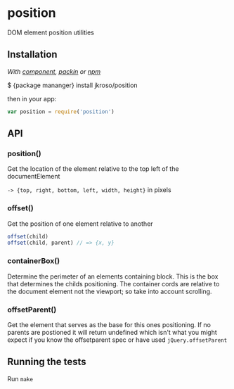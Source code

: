 # position

DOM element position utilities

## Installation

_With [component](//github.com/component/component), [packin](//github.com/jkroso/packin) or [npm](//github.com/isaacs/npm)_

  $ {package mananger} install jkroso/position

then in your app:

```js
var position = require('position')
```

## API

### position()

  Get the location of the element relative to the top left of the documentElement
  
  `-> {top, right, bottom, left, width, height}` in pixels

### offset()

  Get the position of one element relative to another
  
```js
offset(child)
offset(child, parent) // => {x, y}
```

### containerBox()

  Determine the perimeter of an elements containing block. This is the box that
  determines the childs positioning. The container cords are relative to the 
  document element not the viewport; so take into account scrolling.

### offsetParent()

  Get the element that serves as the base for this ones positioning.
  If no parents are postioned it will return undefined which isn't 
  what you might expect if you know the offsetparent spec or have 
  used `jQuery.offsetParent`

## Running the tests

  Run `make`